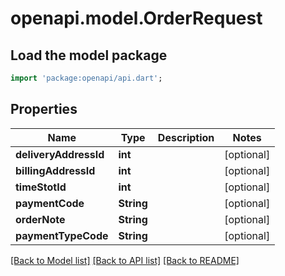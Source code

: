 # openapi.model.OrderRequest

## Load the model package
```dart
import 'package:openapi/api.dart';
```

## Properties
Name | Type | Description | Notes
------------ | ------------- | ------------- | -------------
**deliveryAddressId** | **int** |  | [optional] 
**billingAddressId** | **int** |  | [optional] 
**timeStotId** | **int** |  | [optional] 
**paymentCode** | **String** |  | [optional] 
**orderNote** | **String** |  | [optional] 
**paymentTypeCode** | **String** |  | [optional] 

[[Back to Model list]](../README.md#documentation-for-models) [[Back to API list]](../README.md#documentation-for-api-endpoints) [[Back to README]](../README.md)


